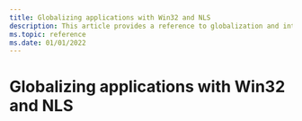 ```yaml
---
title: Globalizing applications with Win32 and NLS
description: This article provides a reference to globalization and internationalization in Windows desktop apps.
ms.topic: reference
ms.date: 01/01/2022
---
```


# Globalizing applications with Win32 and NLS
